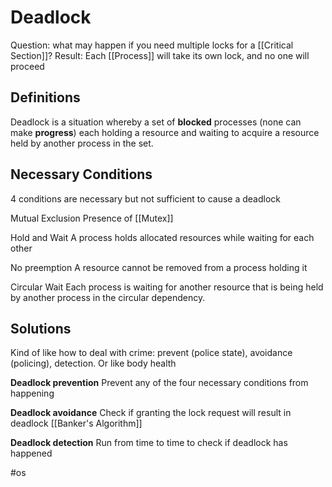 # Deadlock
Question: what may happen if you need multiple locks for a [[Critical Section]]?
Result: Each [[Process]] will take its own lock, and no one will proceed

## Definitions
Deadlock is a situation whereby a set of **blocked** processes (none can make **progress**) each holding a resource and waiting to acquire a resource held by another process in the set.

## Necessary Conditions
4 conditions are necessary but not sufficient to cause a deadlock

Mutual Exclusion
Presence of [[Mutex]]

Hold and Wait
A process holds allocated resources while waiting for each other

No preemption
A resource cannot be removed from a process holding it

Circular Wait
Each process is waiting for another resource that is being held by another process in the circular dependency.

## Solutions
Kind of like how to deal with crime: prevent (police state), avoidance (policing), detection. Or like body health

**Deadlock prevention**
Prevent any of the four necessary conditions from happening

**Deadlock avoidance**
Check if granting the lock request will result in deadlock
[[Banker's Algorithm]]

**Deadlock detection**
Run from time to time to check if deadlock has happened 

#os